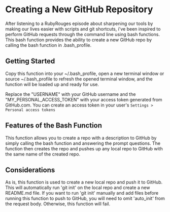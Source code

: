 # Creating a New GitHub Repository
After listening to a RubyRouges episode about sharpening our tools by making our lives easier with scripts and git shortcuts, i've been inspired to perform GitHub requests through the command line using bash functions. This bash function provides the ability to create a new GitHub repo by calling the bash function in .bash_profile. 

## Getting Started

Copy this function into your ~/.bash_profile, open a new terminal window or source ~/.bash_profile to refresh the opened terminal window, and the function will be loaded up and ready for use.

Replace the "USERNAME" with your GitHub username and the "MY_PERSONAL_ACCESS_TOKEN" with your access token generated from GitHub.com. You can create an access token in your user's `Settings > Personal access tokens`

## Features of the Bash Function

This function allows you to create a repo with a description to GitHub by simply calling the bash function and answering the prompt questions. The function then creates the repo and pushes up any local repo to GitHub with the same name of the created repo. 

## Considerations

As is, this function is used to create a new local repo and push it to GitHub. This will automatically run 'git init' on the local repo and create a new README.md file. If you  want to run 'git init' manually and add files before running this function to push to GitHub, you will need to omit 'auto_init' from the request body. Otherwise, this function will fail. 




